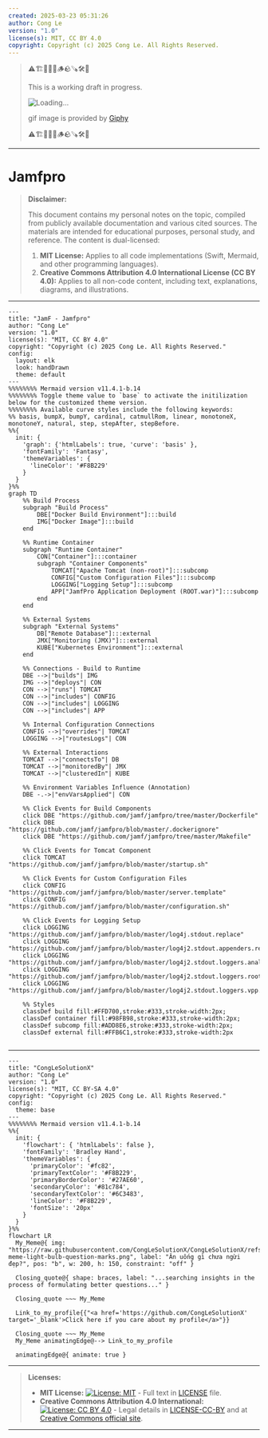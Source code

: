 ```yaml
---
created: 2025-03-23 05:31:26
author: Cong Le
version: "1.0"
license(s): MIT, CC BY 4.0
copyright: Copyright (c) 2025 Cong Le. All Rights Reserved.
---
```


> ⚠️🏗️🚧🦺🧱🪵🪨🪚🛠️👷
> 
> This is a working draft in progress.
> 
> ![Loading...](https://media3.giphy.com/media/v1.Y2lkPTc5MGI3NjExZDJxZWZzZjF4aXkzNnkxMzlyZ21tdnZ0eDJhcjluNm1lZ2VweHU3ciZlcD12MV9pbnRlcm5hbF9naWZfYnlfaWQmY3Q9Zw/VX7yEoXAFf8as/giphy.gif)
> 
> gif image is provided by [Giphy](https://giphy.com)
> 
> ⚠️🏗️🚧🦺🧱🪵🪨🪚🛠️👷

----


# Jamfpro
> **Disclaimer:**
>
> This document contains my personal notes on the topic,
> compiled from publicly available documentation and various cited sources.
> The materials are intended for educational purposes, personal study, and reference.
> The content is dual-licensed:
> 1. **MIT License:** Applies to all code implementations (Swift, Mermaid, and other programming languages).
> 2. **Creative Commons Attribution 4.0 International License (CC BY 4.0):** Applies to all non-code content, including text, explanations, diagrams, and illustrations.
---


```mermaid
---
title: "JamF - Jamfpro"
author: "Cong Le"
version: "1.0"
license(s): "MIT, CC BY 4.0"
copyright: "Copyright (c) 2025 Cong Le. All Rights Reserved."
config:
  layout: elk
  look: handDrawn
  theme: default
---
%%%%%%%% Mermaid version v11.4.1-b.14
%%%%%%%% Toggle theme value to `base` to activate the initilization below for the customized theme version.
%%%%%%%% Available curve styles include the following keywords:
%% basis, bumpX, bumpY, cardinal, catmullRom, linear, monotoneX, monotoneY, natural, step, stepAfter, stepBefore.
%%{
  init: {
    'graph': {'htmlLabels': true, 'curve': 'basis' },
    'fontFamily': 'Fantasy',
    'themeVariables': {
      'lineColor': '#F8B229'
    }
  }
}%%
graph TD
    %% Build Process
    subgraph "Build Process"
        DBE["Docker Build Environment"]:::build
        IMG["Docker Image"]:::build
    end

    %% Runtime Container
    subgraph "Runtime Container"
        CON["Container"]:::container
        subgraph "Container Components"
            TOMCAT["Apache Tomcat (non-root)"]:::subcomp
            CONFIG["Custom Configuration Files"]:::subcomp
            LOGGING["Logging Setup"]:::subcomp
            APP["JamfPro Application Deployment (ROOT.war)"]:::subcomp
        end
    end

    %% External Systems
    subgraph "External Systems"
        DB["Remote Database"]:::external
        JMX["Monitoring (JMX)"]:::external
        KUBE["Kubernetes Environment"]:::external
    end

    %% Connections - Build to Runtime
    DBE -->|"builds"| IMG
    IMG -->|"deploys"| CON
    CON -->|"runs"| TOMCAT
    CON -->|"includes"| CONFIG
    CON -->|"includes"| LOGGING
    CON -->|"includes"| APP

    %% Internal Configuration Connections
    CONFIG -->|"overrides"| TOMCAT
    LOGGING -->|"routesLogs"| CON

    %% External Interactions
    TOMCAT -->|"connectsTo"| DB
    TOMCAT -->|"monitoredBy"| JMX
    TOMCAT -->|"clusteredIn"| KUBE

    %% Environment Variables Influence (Annotation)
    DBE -.->|"envVarsApplied"| CON

    %% Click Events for Build Components
    click DBE "https://github.com/jamf/jamfpro/tree/master/Dockerfile"
    click DBE "https://github.com/jamf/jamfpro/blob/master/.dockerignore"
    click DBE "https://github.com/jamf/jamfpro/tree/master/Makefile"

    %% Click Events for Tomcat Component
    click TOMCAT "https://github.com/jamf/jamfpro/blob/master/startup.sh"

    %% Click Events for Custom Configuration Files
    click CONFIG "https://github.com/jamf/jamfpro/blob/master/server.template"
    click CONFIG "https://github.com/jamf/jamfpro/blob/master/configuration.sh"

    %% Click Events for Logging Setup
    click LOGGING "https://github.com/jamf/jamfpro/blob/master/log4j.stdout.replace"
    click LOGGING "https://github.com/jamf/jamfpro/blob/master/log4j2.stdout.appenders.replace"
    click LOGGING "https://github.com/jamf/jamfpro/blob/master/log4j2.stdout.loggers.analytics.replace"
    click LOGGING "https://github.com/jamf/jamfpro/blob/master/log4j2.stdout.loggers.root.replace"
    click LOGGING "https://github.com/jamf/jamfpro/blob/master/log4j2.stdout.loggers.vpp.replace"

    %% Styles
    classDef build fill:#FFD700,stroke:#333,stroke-width:2px;
    classDef container fill:#98FB98,stroke:#333,stroke-width:2px;
    classDef subcomp fill:#ADD8E6,stroke:#333,stroke-width:2px;
    classDef external fill:#FFB6C1,stroke:#333,stroke-width:2px


```




---

<!-- 
```mermaid
%% Current Mermaid version
info
```  -->


```mermaid
---
title: "CongLeSolutionX"
author: "Cong Le"
version: "1.0"
license(s): "MIT, CC BY-SA 4.0"
copyright: "Copyright (c) 2025 Cong Le. All Rights Reserved."
config:
  theme: base
---
%%%%%%%% Mermaid version v11.4.1-b.14
%%{
  init: {
    'flowchart': { 'htmlLabels': false },
    'fontFamily': 'Bradley Hand',
    'themeVariables': {
      'primaryColor': '#fc82',
      'primaryTextColor': '#F8B229',
      'primaryBorderColor': '#27AE60',
      'secondaryColor': '#81c784',
      'secondaryTextColor': '#6C3483',
      'lineColor': '#F8B229',
      'fontSize': '20px'
    }
  }
}%%
flowchart LR
  My_Meme@{ img: "https://raw.githubusercontent.com/CongLeSolutionX/CongLeSolutionX/refs/heads/main/assets/images/My-meme-light-bulb-question-marks.png", label: "Ăn uống gì chưa ngừi đẹp?", pos: "b", w: 200, h: 150, constraint: "off" }

  Closing_quote@{ shape: braces, label: "...searching insights in the process of formulating better questions..." }

  Closing_quote ~~~ My_Meme
    
  Link_to_my_profile{{"<a href='https://github.com/CongLeSolutionX' target='_blank'>Click here if you care about my profile</a>"}}

  Closing_quote ~~~ My_Meme
  My_Meme animatingEdge@--> Link_to_my_profile
  
  animatingEdge@{ animate: true }

```

---
> **Licenses:**
>
> - **MIT License:**  [![License: MIT](https://img.shields.io/badge/License-MIT-yellow.svg)](LICENSE) - Full text in [LICENSE](LICENSE) file.
> - **Creative Commons Attribution 4.0 International:** [![License: CC BY 4.0](https://licensebuttons.net/l/by/4.0/88x31.png)](LICENSE-CC-BY) - Legal details in [LICENSE-CC-BY](LICENSE-CC-BY) and at [Creative Commons official site](http://creativecommons.org/licenses/by/4.0/).
> 
---
